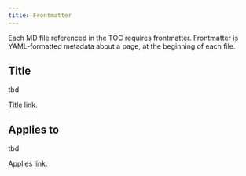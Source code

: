 ```yaml
---
title: Frontmatter
---
```


Each MD file referenced in the TOC requires frontmatter. Frontmatter is YAML-formatted metadata about a page, at the beginning of each file.


## Title

tbd

[Title](./titles.md) link.


## Applies to

tbd

[Applies](./applies.md) link.